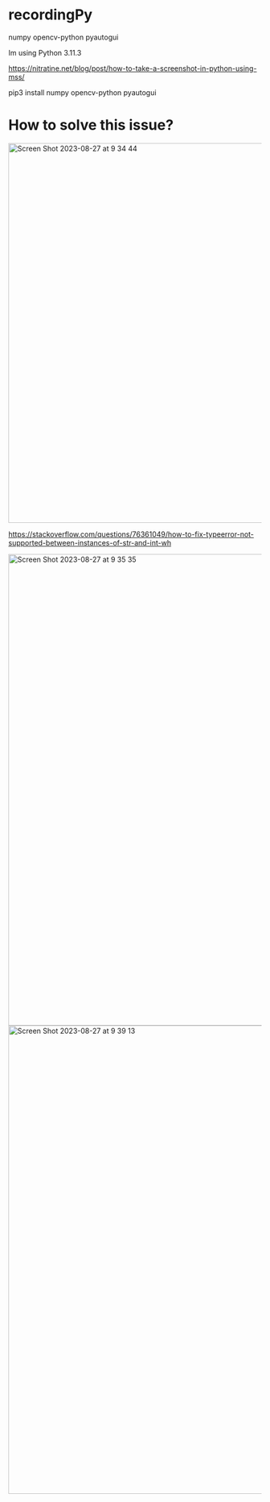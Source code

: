 # recordingPy
numpy opencv-python pyautogui

Im using Python 3.11.3

https://nitratine.net/blog/post/how-to-take-a-screenshot-in-python-using-mss/

pip3 install numpy opencv-python pyautogui

# How to solve this issue?
<img width="754" alt="Screen Shot 2023-08-27 at 9 34 44" src="https://github.com/Hiram20buz/recordingPy/assets/112133798/83c2a259-4c88-4cba-9eaa-2995c116614b">

https://stackoverflow.com/questions/76361049/how-to-fix-typeerror-not-supported-between-instances-of-str-and-int-wh

<img width="936" alt="Screen Shot 2023-08-27 at 9 35 35" src="https://github.com/Hiram20buz/recordingPy/assets/112133798/d1787196-d588-492d-a5a6-5c913ecaee82">
<img width="930" alt="Screen Shot 2023-08-27 at 9 39 13" src="https://github.com/Hiram20buz/recordingPy/assets/112133798/d311d274-79bf-4412-853c-6c778647e685">


